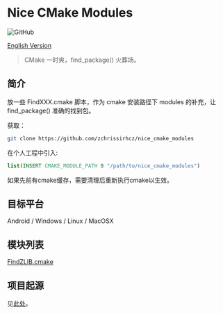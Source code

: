 # Nice CMake Modules

<img alt="GitHub" src="https://img.shields.io/github/license/zchrissirhcz/nice_cmake_modules">

[English Version](README_en.md)

> CMake 一时爽，find_package() 火葬场。

## 简介

放一些 FindXXX.cmake 脚本，作为 cmake 安装路径下 modules 的补充，让 find_package() 准确的找到包。

获取：
```bash
git clone https://github.com/zchrissirhcz/nice_cmake_modules
```

在个人工程中引入:
```cmake
list(INSERT CMAKE_MODULE_PATH 0 "/path/to/nice_cmake_modules")
```

如果先前有cmake缓存，需要清理后重新执行cmake以生效。

## 目标平台

Android / Windows / Linux / MacOSX

## 模块列表

[FindZLIB.cmake](FindZLIB.cmake)

## 项目起源

见[此处](why.md)。